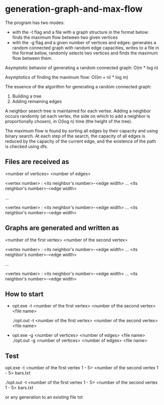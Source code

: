 # generation-graph-and-max-flow

The program has two modes:
* with the -t flag and a file with a graph structure in the format below: finds the maximum flow between two given vertices
* with the -g flag and a given number of vertices and edges: generates a random connected graph with random edge capacities, writes to a file in the format below, randomly selects two vertices and finds the maximum flow between them.

Asymptotic behavior of generating a random connected graph: O(m * log n)

Asymptotics of finding the maximum flow: O((m + n) * log m)

The essence of the algorithm for generating a random connected graph:
1) Building a tree
2) Adding remaining edges

A neighbor search tree is maintained for each vertex. Adding a neighbor occurs randomly (at each vertex, the side on which to add a neighbor is proportionally chosen), in O(log n) time (the height of the tree).

The maximum flow is found by sorting all edges by their capacity and using binary search. At each step of the search, the capacity of all edges is reduced by the capacity of the current edge, and the existence of the path is checked using dfs.

## Files are received as

\<number of vertices\> \<number of edges\>

\<vertex number\> : \<its neighbor's number\>-\<edge width\> ... \<its neighbor's number\>-\<edge width\>

...

\<vertex number\> : \<its neighbor's number\>-\<edge width\> ... \<its neighbor's number\>-\<edge width\>


## Graphs are generated and written as

\<number of the first vertex\> \<number of the second vertex\>

\<vertex number\> : \<its neighbor's number\>-\<edge width\> ... \<its neighbor's number\>-\<edge width\>

...

\<vertex number\> : \<its neighbor's number\>-\<edge width\> ... \<its neighbor's number\>-\<edge width\>

## How to start

* opt.exe -t \<number of the first vertex\> \<number of the second vertex\> \<file name\>

  ./opt.out -t \<number of the first vertex\> \<number of the second vertex\> \<file name\>

* opt.exe -g \<number of vertices\> \<number of edges\> \<file name\>
  ./opt.out -g \<number of vertices\> \<number of edges\> \<file name\>

## Test

opt.exe -t \<number of the first vertex 1 - 5\> \<number of the second vertex 1 - 5\> bars.txt

./opt.out -t \<number of the first vertex 1 - 5\> \<number of the second vertex 1 - 5\> bars.txt

or any generation to an existing file txt
